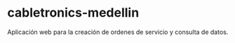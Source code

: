 # cabletronics-medellin
Aplicación web para la creación de ordenes de servicio y consulta de datos. 
